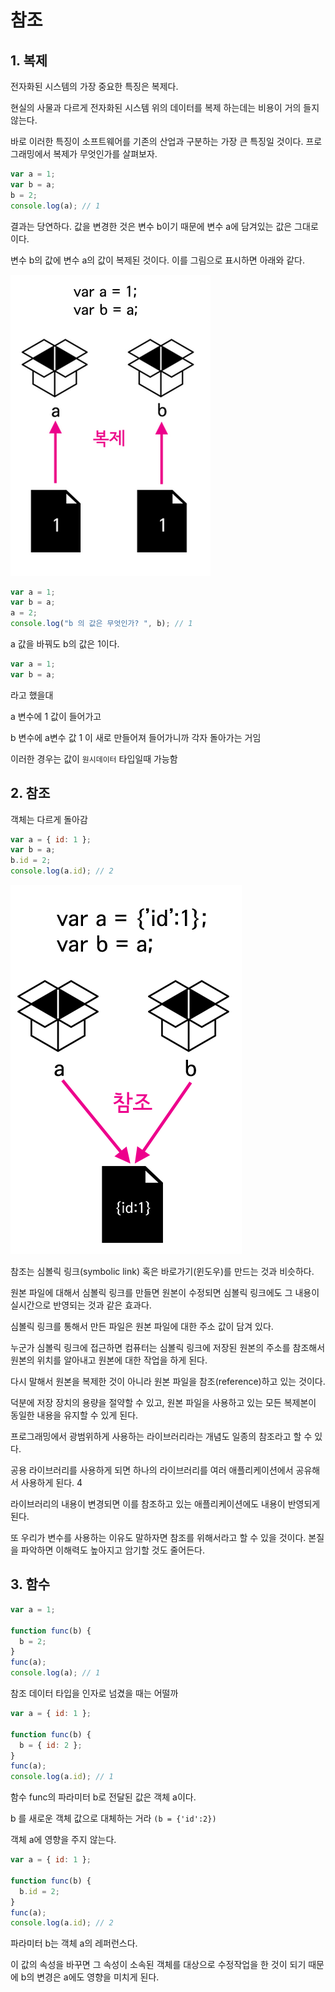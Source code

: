 # 참조

## 1. 복제

전자화된 시스템의 가장 중요한 특징은 복제다.

현실의 사물과 다르게 전자화된 시스템 위의 데이터를 복제 하는데는 비용이 거의 들지 않는다.

바로 이러한 특징이 소프트웨어를 기존의 산업과 구분하는 가장 큰 특징일 것이다. 프로그래밍에서 복제가 무엇인가를 살펴보자.

```js
var a = 1;
var b = a;
b = 2;
console.log(a); // 1
```

결과는 당연하다. 값을 변경한 것은 변수 b이기 때문에 변수 a에 담겨있는 값은 그대로이다.

변수 b의 값에 변수 a의 값이 복제된 것이다. 이를 그림으로 표시하면 아래와 같다.

![참조](/study/JavaScript/pic/%EB%B3%B5%EC%A0%9C.png)

```js
var a = 1;
var b = a;
a = 2;
console.log("b 의 값은 무엇인가? ", b); // 1
```

a 값을 바꿔도 b의 값은 1이다.

```js
var a = 1;
var b = a;
```

라고 했을대

a 변수에 1 값이 들어가고

b 변수에 a변수 값 1 이 새로 만들어져 들어가니까 각자 돌아가는 거임

이러한 경우는 값이 `원시데이터` 타입일때 가능함

## 2. 참조

객체는 다르게 돌아감

```js
var a = { id: 1 };
var b = a;
b.id = 2;
console.log(a.id); // 2
```

![참조](/study/JavaScript/pic/%EC%B0%B8%EC%A1%B0.png)

참조는 심볼릭 링크(symbolic link) 혹은 바로가기(윈도우)를 만드는 것과 비슷하다.

원본 파일에 대해서 심볼릭 링크를 만들면 원본이 수정되면 심볼릭 링크에도 그 내용이 실시간으로 반영되는 것과 같은 효과다.

심볼릭 링크를 통해서 만든 파일은 원본 파일에 대한 주소 값이 담겨 있다.

누군가 심볼릭 링크에 접근하면 컴퓨터는 심볼릭 링크에 저장된 원본의 주소를 참조해서 원본의 위치를 알아내고 원본에 대한 작업을 하게 된다.

다시 말해서 원본을 복제한 것이 아니라 원본 파일을 참조(reference)하고 있는 것이다.

덕분에 저장 장치의 용량을 절약할 수 있고, 원본 파일을 사용하고 있는 모든 복제본이 동일한 내용을 유지할 수 있게 된다.

프로그래밍에서 광범위하게 사용하는 라이브러리라는 개념도 일종의 참조라고 할 수 있다.

공용 라이브러리를 사용하게 되면 하나의 라이브러리를 여러 애플리케이션에서 공유해서 사용하게 된다. 4

라이브러리의 내용이 변경되면 이를 참조하고 있는 애플리케이션에도 내용이 반영되게 된다.

또 우리가 변수를 사용하는 이유도 말하자면 참조를 위해서라고 할 수 있을 것이다. 본질을 파악하면 이해력도 높아지고 암기할 것도 줄어든다.

## 3. 함수

```js
var a = 1;

function func(b) {
  b = 2;
}
func(a);
console.log(a); // 1
```

참조 데이터 타입을 인자로 넘겼을 때는 어떨까

```js
var a = { id: 1 };

function func(b) {
  b = { id: 2 };
}
func(a);
console.log(a.id); // 1
```

함수 func의 파라미터 b로 전달된 값은 객체 a이다.

b 를 새로운 객체 값으로 대체하는 거라 `(b = {'id':2})`

객체 a에 영향을 주지 않는다.

```js
var a = { id: 1 };

function func(b) {
  b.id = 2;
}
func(a);
console.log(a.id); // 2
```

파라미터 b는 객체 a의 레퍼런스다.

이 값의 속성을 바꾸면 그 속성이 소속된 객체를 대상으로 수정작업을 한 것이 되기 때문에 b의 변경은 a에도 영향을 미치게 된다.
